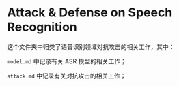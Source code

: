 # Attack & Defense on Speech Recognition

> 

这个文件夹中归类了语音识别领域对抗攻击的相关工作，其中：

`model.md` 中记录有关 ASR 模型的相关工作；

`attack.md` 中记录有关对抗攻击的相关工作；


